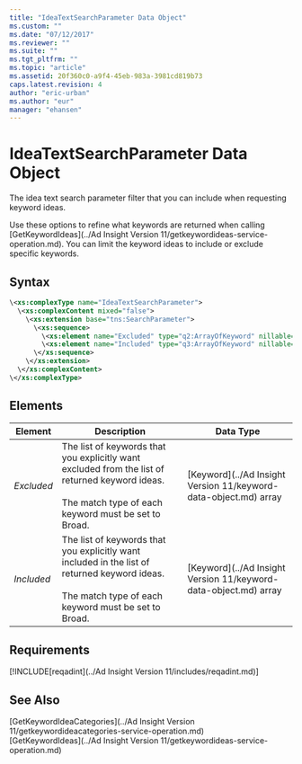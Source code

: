 ```yaml
---
title: "IdeaTextSearchParameter Data Object"
ms.custom: ""
ms.date: "07/12/2017"
ms.reviewer: ""
ms.suite: ""
ms.tgt_pltfrm: ""
ms.topic: "article"
ms.assetid: 20f360c0-a9f4-45eb-983a-3981cd819b73
caps.latest.revision: 4
author: "eric-urban"
ms.author: "eur"
manager: "ehansen"
---
```

# IdeaTextSearchParameter Data Object
The idea text search parameter filter that you can include when requesting keyword ideas.

Use these options to refine what keywords are returned when calling [GetKeywordIdeas](../Ad Insight Version 11/getkeywordideas-service-operation.md). You can limit the keyword ideas to include or exclude specific keywords. 

## Syntax

```xml
\<xs:complexType name="IdeaTextSearchParameter">
  \<xs:complexContent mixed="false">
    \<xs:extension base="tns:SearchParameter">
      \<xs:sequence>
        \<xs:element name="Excluded" type="q2:ArrayOfKeyword" nillable="true" minOccurs="0" xmlns:q2="http://schemas.datacontract.org/2004/07/Microsoft.BingAds.Advertiser.AdInsight.Api.DataContract.V11.Entity.Common"/>
        \<xs:element name="Included" type="q3:ArrayOfKeyword" nillable="true" minOccurs="0" xmlns:q3="http://schemas.datacontract.org/2004/07/Microsoft.BingAds.Advertiser.AdInsight.Api.DataContract.V11.Entity.Common"/>
      \</xs:sequence>
    \</xs:extension>
  \</xs:complexContent>
\</xs:complexType>
```

## <a name="Elements"></a>Elements

|Element|Description|Data Type|
|-----------|---------------|-------------|
|*Excluded*|The list of keywords that you explicitly want excluded from the list of returned keyword ideas.<br/><br/>The match type of each keyword must be set to Broad.|[Keyword](../Ad Insight Version 11/keyword-data-object.md) array|
|*Included*|The list of keywords that you explicitly want included in the list of returned keyword ideas.<br/><br/>The match type of each keyword must be set to Broad.|[Keyword](../Ad Insight Version 11/keyword-data-object.md) array|

## Requirements
[!INCLUDE[reqadint](../Ad Insight Version 11/includes/reqadint.md)]
## See Also
[GetKeywordIdeaCategories](../Ad Insight Version 11/getkeywordideacategories-service-operation.md)  
[GetKeywordIdeas](../Ad Insight Version 11/getkeywordideas-service-operation.md)  
